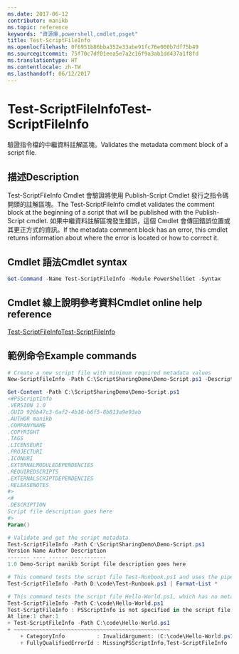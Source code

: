 ```yaml
---
ms.date: 2017-06-12
contributor: manikb
ms.topic: reference
keywords: "資源庫,powershell,cmdlet,psget"
title: Test-ScriptFileInfo
ms.openlocfilehash: 0f6951b86bba352e33abe91fc76e000b7df75b49
ms.sourcegitcommit: 75f70c7df01eea5e7a2c16f9a3ab1dd437a1f8fd
ms.translationtype: HT
ms.contentlocale: zh-TW
ms.lasthandoff: 06/12/2017
---
```

# <a name="test-scriptfileinfo"></a><span data-ttu-id="34e0a-103">Test-ScriptFileInfo</span><span class="sxs-lookup"><span data-stu-id="34e0a-103">Test-ScriptFileInfo</span></span>

<span data-ttu-id="34e0a-104">驗證指令檔的中繼資料註解區塊。</span><span class="sxs-lookup"><span data-stu-id="34e0a-104">Validates the metadata comment block of a script file.</span></span>

## <a name="description"></a><span data-ttu-id="34e0a-105">描述</span><span class="sxs-lookup"><span data-stu-id="34e0a-105">Description</span></span>

<span data-ttu-id="34e0a-106">Test-ScriptFileInfo Cmdlet 會驗證將使用 Publish-Script Cmdlet 發行之指令碼開頭的註解區塊。</span><span class="sxs-lookup"><span data-stu-id="34e0a-106">The Test-ScriptFileInfo cmdlet validates the comment block at the beginning of a script that will be published with the Publish-Script cmdlet.</span></span>
<span data-ttu-id="34e0a-107">如果中繼資料註解區塊發生錯誤，這個 Cmdlet 會傳回錯誤位置或其更正方式的資訊。</span><span class="sxs-lookup"><span data-stu-id="34e0a-107">If the metadata comment block has an error, this cmdlet returns information about where the error is located or how to correct it.</span></span>

## <a name="cmdlet-syntax"></a><span data-ttu-id="34e0a-108">Cmdlet 語法</span><span class="sxs-lookup"><span data-stu-id="34e0a-108">Cmdlet syntax</span></span>

```powershell
Get-Command -Name Test-ScriptFileInfo -Module PowerShellGet -Syntax
```
## <a name="cmdlet-online-help-reference"></a><span data-ttu-id="34e0a-109">Cmdlet 線上說明參考資料</span><span class="sxs-lookup"><span data-stu-id="34e0a-109">Cmdlet online help reference</span></span>

[<span data-ttu-id="34e0a-110">Test-ScriptFileInfo</span><span class="sxs-lookup"><span data-stu-id="34e0a-110">Test-ScriptFileInfo</span></span>](http://go.microsoft.com/fwlink/?LinkId=619791)

## <a name="example-commands"></a><span data-ttu-id="34e0a-111">範例命令</span><span class="sxs-lookup"><span data-stu-id="34e0a-111">Example commands</span></span>
```powershell
# Create a new script file with minimum required metadata values
New-ScriptFileInfo -Path C:\ScriptSharingDemo\Demo-Script.ps1 -Description "Script file description goes here"

Get-Content -Path C:\ScriptSharingDemo\Demo-Script.ps1
<#PSScriptInfo
.VERSION 1.0
.GUID 926b47c3-6af2-4b18-b6f5-8b813a9e93ab
.AUTHOR manikb
.COMPANYNAME
.COPYRIGHT
.TAGS
.LICENSEURI
.PROJECTURI
.ICONURI
.EXTERNALMODULEDEPENDENCIES
.REQUIREDSCRIPTS
.EXTERNALSCRIPTDEPENDENCIES
.RELEASENOTES
#>
<#
.DESCRIPTION
Script file description goes here
#>
Param()

# Validate and get the script metadata
Test-ScriptFileInfo -Path C:\ScriptSharingDemo\Demo-Script.ps1
Version Name Author Description
------- ---- ------ -----------
1.0 Demo-Script manikb Script file description goes here

# This command tests the script file Test-Runbook.ps1 and uses the pipeline operator to pass the results to the Format-List cmdlet to format the results.
Test-ScriptFileInfo -Path D:\code\Test-Runbook.ps1 | Format-List *

# This command tests the script file Hello-World.ps1, which has no metadata associated with it.
Test-ScriptFileInfo -Path C:\code\Hello-World.ps1
Test-ScriptFileInfo : PSScriptInfo is not specified in the script file 'C:\code\Hello-World.ps1'. You can use the Update-ScriptFileInfo with -Force or New-ScriptFileInfo cmdlet to add the PSScriptInfo to the script file.
At line:1 char:1
+ Test-ScriptFileInfo -Path C:\code\Hello-World.ps1
+ ~~~~~~~~~~~~~~~~~~~~~~~~~~~~~~~~~~~~~~~~~~~~~~~~~
    + CategoryInfo          : InvalidArgument: (C:\code\Hello-World.ps1:String) [Test-ScriptFileInfo], ArgumentException
    + FullyQualifiedErrorId : MissingPSScriptInfo,Test-ScriptFileInfo

```

